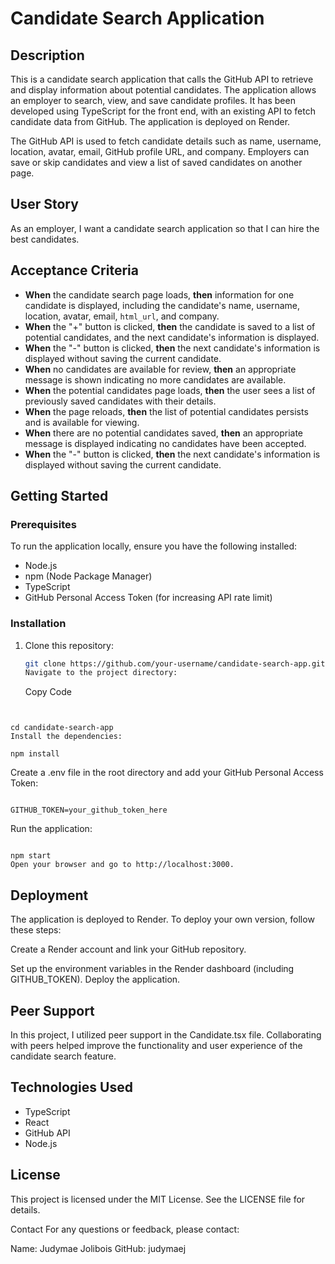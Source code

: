# Candidate Search Application

## Description

This is a candidate search application that calls the GitHub API to retrieve and display information about potential candidates. The application allows an employer to search, view, and save candidate profiles. It has been developed using TypeScript for the front end, with an existing API to fetch candidate data from GitHub. The application is deployed on Render.

The GitHub API is used to fetch candidate details such as name, username, location, avatar, email, GitHub profile URL, and company. Employers can save or skip candidates and view a list of saved candidates on another page.

## User Story

As an employer, I want a candidate search application so that I can hire the best candidates.

## Acceptance Criteria

- **When** the candidate search page loads, **then** information for one candidate is displayed, including the candidate's name, username, location, avatar, email, `html_url`, and company.
- **When** the "+" button is clicked, **then** the candidate is saved to a list of potential candidates, and the next candidate's information is displayed.
- **When** the "-" button is clicked, **then** the next candidate's information is displayed without saving the current candidate.
- **When** no candidates are available for review, **then** an appropriate message is shown indicating no more candidates are available.
- **When** the potential candidates page loads, **then** the user sees a list of previously saved candidates with their details.
- **When** the page reloads, **then** the list of potential candidates persists and is available for viewing.
- **When** there are no potential candidates saved, **then** an appropriate message is displayed indicating no candidates have been accepted.
- **When** the "-" button is clicked, **then** the next candidate's information is displayed without saving the current candidate.

## Getting Started

### Prerequisites

To run the application locally, ensure you have the following installed:

- Node.js
- npm (Node Package Manager)
- TypeScript
- GitHub Personal Access Token (for increasing API rate limit)

### Installation

1. Clone this repository:

   ```bash
   git clone https://github.com/your-username/candidate-search-app.git
   Navigate to the project directory:

   ```

   Copy Code

```


cd candidate-search-app
Install the dependencies:

npm install

```

Create a .env file in the root directory and add your GitHub Personal Access Token:

```

GITHUB_TOKEN=your_github_token_here

```

Run the application:

```

npm start
Open your browser and go to http://localhost:3000.

```

## **Deployment**

The application is deployed to Render. To deploy your own version, follow these steps:

Create a Render account and link your GitHub repository.

Set up the environment variables in the Render dashboard (including GITHUB_TOKEN).
Deploy the application.

## **Peer Support**

In this project, I utilized peer support in the Candidate.tsx file. Collaborating with peers helped improve the functionality and user experience of the candidate search feature.

## **Technologies Used**

- TypeScript
- React
- GitHub API
- Node.js

## **License**

This project is licensed under the MIT License. See the LICENSE file for details.

Contact
For any questions or feedback, please contact:

Name: Judymae Jolibois
GitHub: judymaej
